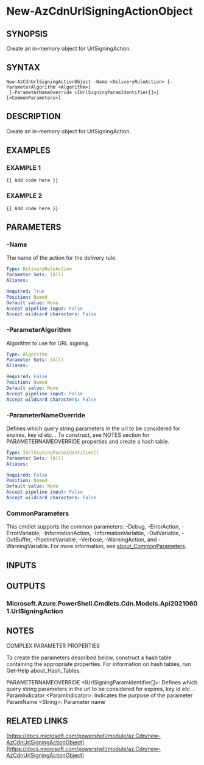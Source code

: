 ﻿---
external help file: Az.Cdn-help.xml
Module Name: Az.Cdn
online version: https://docs.microsoft.com/powershell/module/az.Cdn/new-AzCdnUrlSigningActionObject
schema: 2.0.0
---

# New-AzCdnUrlSigningActionObject

## SYNOPSIS
Create an in-memory object for UrlSigningAction.

## SYNTAX

```
New-AzCdnUrlSigningActionObject -Name <DeliveryRuleAction> [-ParameterAlgorithm <Algorithm>]
 [-ParameterNameOverride <IUrlSigningParamIdentifier[]>] [<CommonParameters>]
```

## DESCRIPTION
Create an in-memory object for UrlSigningAction.

## EXAMPLES

### EXAMPLE 1
```
{{ Add code here }}
```

### EXAMPLE 2
```
{{ Add code here }}
```

## PARAMETERS

### -Name
The name of the action for the delivery rule.

```yaml
Type: DeliveryRuleAction
Parameter Sets: (All)
Aliases:

Required: True
Position: Named
Default value: None
Accept pipeline input: False
Accept wildcard characters: False
```

### -ParameterAlgorithm
Algorithm to use for URL signing.

```yaml
Type: Algorithm
Parameter Sets: (All)
Aliases:

Required: False
Position: Named
Default value: None
Accept pipeline input: False
Accept wildcard characters: False
```

### -ParameterNameOverride
Defines which query string parameters in the url to be considered for expires, key id etc.
.
To construct, see NOTES section for PARAMETERNAMEOVERRIDE properties and create a hash table.

```yaml
Type: IUrlSigningParamIdentifier[]
Parameter Sets: (All)
Aliases:

Required: False
Position: Named
Default value: None
Accept pipeline input: False
Accept wildcard characters: False
```

### CommonParameters
This cmdlet supports the common parameters: -Debug, -ErrorAction, -ErrorVariable, -InformationAction, -InformationVariable, -OutVariable, -OutBuffer, -PipelineVariable, -Verbose, -WarningAction, and -WarningVariable. For more information, see [about_CommonParameters](http://go.microsoft.com/fwlink/?LinkID=113216).

## INPUTS

## OUTPUTS

### Microsoft.Azure.PowerShell.Cmdlets.Cdn.Models.Api20210601.UrlSigningAction
## NOTES
COMPLEX PARAMETER PROPERTIES

To create the parameters described below, construct a hash table containing the appropriate properties.
For information on hash tables, run Get-Help about_Hash_Tables.

PARAMETERNAMEOVERRIDE \<IUrlSigningParamIdentifier\[\]\>: Defines which query string parameters in the url to be considered for expires, key id etc.
.
  ParamIndicator \<ParamIndicator\>: Indicates the purpose of the parameter
  ParamName \<String\>: Parameter name

## RELATED LINKS

[https://docs.microsoft.com/powershell/module/az.Cdn/new-AzCdnUrlSigningActionObject](https://docs.microsoft.com/powershell/module/az.Cdn/new-AzCdnUrlSigningActionObject)

